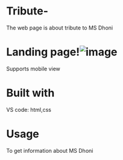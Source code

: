 # Tribute-
The web page is about tribute to MS Dhoni
# Landing page!![image](https://user-images.githubusercontent.com/92040473/178491468-1534a45e-d545-4ae9-a508-e9ad848f8227.png)


Supports mobile view

# Built with
VS code: html,css

# Usage
To get information about MS Dhoni

